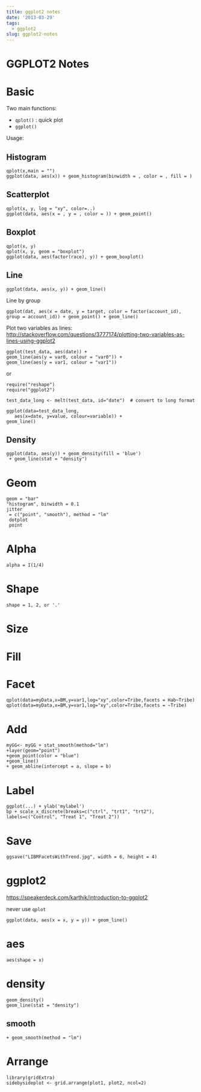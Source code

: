 ```yaml
---
title: ggplot2 notes
date: '2013-03-29'
tags:
  - ggplot2
slug: ggplot2-notes
---
```



GGPLOT2 Notes
==========

# Basic #

Two main functions:

- `qplot()`  : quick plot
- `ggplot()`

Usage:

## Histogram ##

    qplot(x,main = "")
	ggplot(data, aes(x)) + geom_histogram(binwidth = , color = , fill = )

## Scatterplot ##

    qplot(x, y, log = "xy", color=..)
	ggplot(data, aes(x = , y = , color = )) + geom_point()

## Boxplot ##

    qplot(x, y)
	qplot(x, y, geom = "boxplot")
	ggplot(data, aes(factor(race), y)) + geom_boxplot()

## Line ##

    ggplot(data, aes(x, y)) + geom_line()

Line by group

	ggplot(dat, aes(x = date, y = target, color = factor(account_id), group = account_id)) + geom_point() + geom_line()

Plot two variables as lines: <http://stackoverflow.com/questions/3777174/plotting-two-variables-as-lines-using-ggplot2>

	ggplot(test_data, aes(date)) +
	geom_line(aes(y = var0, colour = "var0")) +
	geom_line(aes(y = var1, colour = "var1"))

or

	require("reshape")
	require("ggplot2")

	test_data_long <- melt(test_data, id="date")  # convert to long format

	ggplot(data=test_data_long,
       aes(x=date, y=value, colour=variable)) +
    geom_line()

## Density ##

    ggplot(data, aes(y)) + geom_density(fill = 'blue')
	 + geom_line(stat = "density")

# Geom #

	geom = "bar"
	"histogram", binwidth = 0.1
	jitter
	 = c("point", "smooth"), method = "lm"
	 dotplot
	 point

# Alpha #

	alpha = I(1/4)

# Shape #

	shape = 1, 2, or '.'

# Size #

# Fill #

# Facet #

    qplot(data=myData,x=BM,y=var1,log="xy",color=Tribe,facets = Hab~Tribe)
	qplot(data=myData,x=BM,y=var1,log="xy",color=Tribe,facets = ~Tribe)

# Add #

    myGG<- myGG + stat_smooth(method="lm")
	+layer(geom="point")
	+geom_point(color = "blue")
	+geom_line()
	+ geom_abline(intercept = a, slope = b)

# Label #

	ggplot(...) + ylab('mylabel')
	bp + scale_x_discrete(breaks=c("ctrl", "trt1", "trt2"), labels=c("Control", "Treat 1", "Treat 2"))

# Save #

    ggsave("LIBMFacetsWithTrend.jpg", width = 6, height = 4)

# ggplot2 #

<https://speakerdeck.com/karthik/introduction-to-ggplot2>

never use `qplot`

    ggplot(data, aes(x = x, y = y)) + geom_line()

# aes #

    aes(shape = x)

# density #

    geom_density()
	geom_line(stat = "density")

## smooth ##

    + geom_smooth(method = "lm")


# Arrange #

    library(gridExtra)
	sidebysideplot <- grid.arrange(plot1, plot2, ncol=2)
